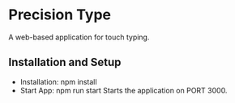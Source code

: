 # Precision Type
A web-based application for touch typing.

## Installation and Setup
 - Installation: npm install
 - Start App: npm run start
Starts the application on PORT 3000.


